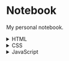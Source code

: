 # Notebook
My personal notebook.

<details><summary>HTML</summary>
  
  HTML is a markup language that uses a special syntax or notation to describe the structure of a webpage to the browser. HTML elements usually have opening and closing tags that surround and give meaning to content. For example, different elements can describe text as a heading, paragraph, or list item.
  
  <h1>Hello</h1> - HTML element (most of them have an opening tag and a closing tag)
  <h1> - opening tag
  </h1> - closing tag
  
  <h1></h1> - main heading
  <h2></h2> - subheading
  From <h3> to <h6> - different levels of subheadings
  
  <p>I'm a p tag!</p> - preferred element for paragraph
  
  As a convention, all HTML tags are written in lowercase, for example <p></p> and not <P></P>.
  
  lorem ipsum text - placeholder text
  
  <!-- --> - comments in HTML - you can leave comments for other developers within your code without affecting the resulting output that is displayed to the end user and also a convenient way to make code inactive without having to delete it entirely
  
  HTML5 introduces more descriptive HTML tags. These include main, header, footer, nav, video, article, section and others.
  These tags give a descriptive structure to your HTML, make your HTML easier to read, and help with Search Engine Optimization (SEO) and accessibility.
  
The main HTML5 tag helps search engines and other developers find the main content of your page.
  
  <main> 
  <h1>Hello World</h1>
  <p>Hello Paragraph</p>
</main>
  
  <img src="https://www.freecatphotoapp.com/your-image.jpg" alt="A business cat wearing a necktie."> - add image, specify source attribute
  
  img elements are self-closing. All img elements must have an alt attribute. an alt attribute is used for screen readers to improve accessibility and is displayed if the image fails to load. If the image is purely decorative, using an empty alt attribute is a best practice. Ideally the alt attribute should not contain special characters unless needed.
  
  <a href="https://www.freecodecamp.org">this links to freecodecamp.org</a> - a (anchor) elements to link to content outside of your web page. a elements need a destination web address called an href attribute. They also need anchor text. 
  
  a (anchor) elements can also be used to create internal links to jump to different sections within a webpage. To create an internal link, you assign a link's href attribute to a hash symbol # plus the value of the id attribute for the element that you want to internally link to, usually further down the page. You then need to add the same id attribute to the element you are linking to. An id is an attribute that uniquely describes an element.
  
  <a href="#contacts-header">Contacts</a>
...
<h2 id="contacts-header">Contacts</h2>
  
  the target="_blank" attribute from the anchor tag since this causes the linked document to open in a new window tab.
  
  You can nest links within other text elements.
  
  <p>
  Here's a <a target="_blank" href="https://www.freecodecamp.org"> link to www.freecodecamp.org</a> for you to follow.
</p>
  
  target is an anchor tag attribute that specifies where to open the link. The value _blank specifies to open the link in a new tab. The href is an anchor tag attribute that contains the URL address of the link:
  
  <a href=" ... " target="...">link to freecodecamp.org</a>
  
  Sometimes you want to add a elements to your website before you know where they will link.

This is also handy when you're changing the behavior of a link using JavaScript
  
  value with a #, also known as a hash symbol, to create a dead link.  href="#"
  
  You can make elements into links by nesting them within an a element.
  <a href="#"><img src="https://cdn.freecodecamp.org/curriculum/cat-photo-app/relaxing-cat.jpg" alt="Three kittens running towards the camera."></a>
  
  Unordered list (bullet point style list)
  
  <ul>
  <li>milk</li>
  <li>cheese</li>
</ul>
  
  Ordered lists (numbered lists)
  
  <ol>
  <li>Garfield</li>
  <li>Sylvester</li>
</ol>
  
  Text field - get input from your user, input elements are self-closing.
  
  <input type="text">
  
  Text field with placeholder - Placeholder text is displayed in your input element before your user has inputted anything.
  
  <input type="text" placeholder="this is placeholder text">
  
  Form element - web forms that actually submit data to a server. You can do this by specifying an action attribute on your form element.
  
  <form action="url-where-you-want-to-submit-form-data">
  <input>
</form>
  
  Submit button to a form -  Clicking this button will send the data from your form to the URL you specified with your form's action attribute.
  
  <button type="submit">this button submits the form</button>
  
  You can require specific form fields so that your user will not be able to submit your form until he or she has filled them out.

For example, if you wanted to make a text input field required, you can just add the attribute required within your input element, like this: <input type="text" required>
  
  You can use radio buttons for questions where you want the user to only give you one answer out of multiple options
  Radio buttons are a type of input. Each of your radio buttons can be nested within its own label element. By wrapping an input element inside of a label element it will automatically associate the radio button input with the label element surrounding it. All related radio buttons should have the same name attribute to create a radio button group. By creating a radio group, selecting any single radio button will automatically deselect the other buttons within the same group ensuring only one answer is provided by the user.
  
   <label> 
  <input type="radio" name="indoor-outdoor">Indoor 
</label>
  
  It is considered best practice to set a for attribute on the label element, with a value that matches the value of the id attribute of the input element. This allows assistive technologies to create a linked relationship between the label and the related input element.
  
  <input id="indoor" type="radio" name="indoor-outdoor">
<label for="indoor">Indoor</label>
  
  We can also nest the input element within the label tags:
  
  <label for="indoor"> 
  <input id="indoor" type="radio" name="indoor-outdoor">Indoor 
</label>
  
  Forms commonly use checkboxes for questions that may have more than one answer. Checkboxes are a type of input.
  
  Rules are the same as for radio buttons.
  
  <label for="loving"><input id="loving" type="checkbox" name="personality"> Loving</label>
  
  When a form gets submitted, the data is sent to the server and includes entries for the options selected. Inputs of type radio and checkbox report their values from the value attribute.
  
  <label for="indoor">
  <input id="indoor" value="indoor" type="radio" name="indoor-outdoor">Indoor
</label>
<label for="outdoor">
  <input id="outdoor" value="outdoor" type="radio" name="indoor-outdoor">Outdoor
</label>
  
  If you omit the value attribute, the submitted form data uses the default value, which is on. In this scenario, if the user clicked the "indoor" option and submitted the form, the resulting form data would be indoor-outdoor=on, which is not useful. So the value attribute needs to be set to something to identify the option.
  
  You can set a checkbox or radio button to be checked by default using the checked attribute.
  
  <input type="radio" name="test-name" checked>
  
  The div element, also known as a division element, is a general purpose container for other elements.

The div element is probably the most commonly used HTML element of all.
  
  At the top of your document, you need to tell the browser which version of HTML your page is using.  Most major browsers support the latest specification, which is HTML5. <!DOCTYPE html>.
  
  The ! and uppercase DOCTYPE is important, especially for older browsers. The html is not case sensitive.
  
  The rest of your HTML code needs to be wrapped in html tags
  
  <!DOCTYPE html>
<html>

</html>
  
  You can add another level of organization in your HTML document within the html tags with the head and body elements. Any markup with information about your page would go into the head tag. Then any markup with the content of the page (what displays for a user) would go into the body tag.

Metadata elements, such as link, meta, title, and style, typically go inside the head element.
  
  <!DOCTYPE html>
<html>
  <head>
    <meta />
  </head>
  <body>
    <div>
    </div>
  </body>
</html>
  
</details>

<details><summary>CSS</summary>
  
  
  
  
  
  
  
  
  
  
  
  

</details>

<details><summary>JavaScript</summary>

</details>


